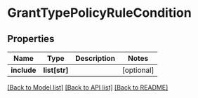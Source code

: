 # GrantTypePolicyRuleCondition

## Properties
Name | Type | Description | Notes
------------ | ------------- | ------------- | -------------
**include** | **list[str]** |  | [optional] 

[[Back to Model list]](../README.md#documentation-for-models) [[Back to API list]](../README.md#documentation-for-api-endpoints) [[Back to README]](../README.md)

